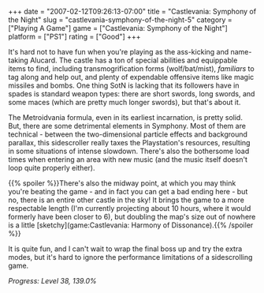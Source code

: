 +++
date = "2007-02-12T09:26:13-07:00"
title = "Castlevania: Symphony of the Night"
slug = "castlevania-symphony-of-the-night-5"
category = ["Playing A Game"]
game = ["Castlevania: Symphony of the Night"]
platform = ["PS1"]
rating = ["Good"]
+++

It's hard not to have fun when you're playing as the ass-kicking and name-taking Alucard.  The castle has a ton of special abilities and equippable items to find, including transmogrification forms (wolf/bat/mist), <i>familiars</i> to tag along and help out, and plenty of expendable offensive items like magic missiles and bombs.  One thing SotN is lacking that its followers have in spades is standard weapon types: there are short swords, long swords, and some maces (which are pretty much longer swords), but that's about it.

The Metroidvania formula, even in its earliest incarnation, is pretty solid.  But, there are some detrimental elements in Symphony.  Most of them are technical - between the two-dimensional particle effects and background parallax, this sidescroller really taxes the Playstation's resources, resulting in some situations of intense slowdown.  There's also the bothersome load times when entering an area with new music (and the music itself doesn't loop quite properly either).

{{% spoiler %}}There's also the midway point, at which you may think you're beating the game - and in fact you can get a bad ending here - but no, there is an entire other castle in the sky!  It brings the game to a more respectable length (I'm currently projecting about 10 hours, where it would formerly have been closer to 6), but doubling the map's size out of nowhere is a little [sketchy](game:Castlevania: Harmony of Dissonance).{{% /spoiler %}}

It is quite fun, and I can't wait to wrap the final boss up and try the extra modes, but it's hard to ignore the performance limitations of a sidescrolling game.

<i>Progress: Level 38, 139.0%</i>